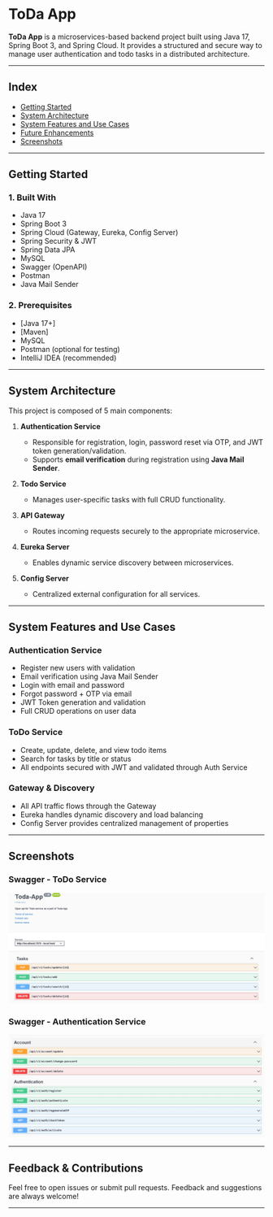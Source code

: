 # ToDa App 

**ToDa App** is a microservices-based backend project built using Java 17, Spring Boot 3, and Spring Cloud.
It provides a structured and secure way to manage user authentication and todo tasks in a distributed architecture.



---

##  Index

* [Getting Started](#getting-started)
* [System Architecture](#system-architecture)
* [System Features and Use Cases](#system-features-and-use-cases)
* [Future Enhancements](#future-enhancements)
* [Screenshots](#screenshots)

---

##  Getting Started

### 1. Built With

* Java 17
* Spring Boot 3
* Spring Cloud (Gateway, Eureka, Config Server)
* Spring Security & JWT
* Spring Data JPA
* MySQL
* Swagger (OpenAPI)
* Postman
* Java Mail Sender

### 2. Prerequisites

* [Java 17+]
* [Maven]
* MySQL 
* Postman (optional for testing)
* IntelliJ IDEA (recommended)

---

##  System Architecture

This project is composed of 5 main components:

1. **Authentication Service**

   * Responsible for registration, login, password reset via OTP, and JWT token generation/validation.
   * Supports **email verification** during registration using **Java Mail Sender**.
2. **Todo Service**

   * Manages user-specific tasks with full CRUD functionality.
3. **API Gateway**

   * Routes incoming requests securely to the appropriate microservice.
4. **Eureka Server**

   * Enables dynamic service discovery between microservices.
5. **Config Server**

   * Centralized external configuration for all services.


---

##  System Features and Use Cases

###  Authentication Service

* Register new users with validation
* Email verification using Java Mail Sender
* Login with email and password
* Forgot password + OTP via email
* JWT Token generation and validation
* Full CRUD operations on user data

###  ToDo Service

* Create, update, delete, and view todo items
* Search for tasks by title or status
* All endpoints secured with JWT and validated through Auth Service

###  Gateway & Discovery

* All API traffic flows through the Gateway
* Eureka handles dynamic discovery and load balancing
* Config Server provides centralized management of properties

---

##  Screenshots

### Swagger - ToDo Service

![Swagger Todo Service](https://github.com/AmrElhady11/Toda-App/blob/main/assests/screenshot1.jpeg)

### Swagger - Authentication Service

![Swagger Auth Service](https://github.com/AmrElhady11/Toda-App/blob/main/assests/screenShot2.jpeg)


---

##  Feedback & Contributions

Feel free to open issues or submit pull requests.
Feedback and suggestions are always welcome!

---

